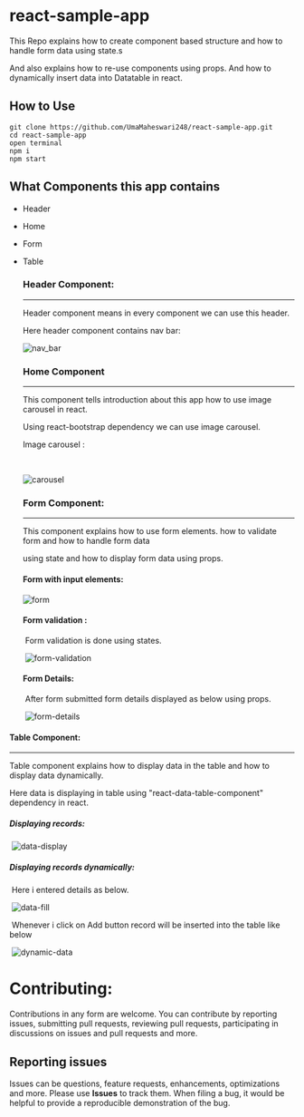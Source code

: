 # react-sample-app

This Repo explains how to create component based structure and how to handle form data using state.s

And also explains how to re-use components using props. And how to dynamically insert data into Datatable in react.



## How to Use

```
git clone https://github.com/UmaMaheswari248/react-sample-app.git
cd react-sample-app
open terminal 
npm i
npm start
```



## What Components this app contains

- Header

- Home

- Form

- Table

  ### Header Component:

  ------

  Header component means in every component we can use this header.

  Here header component contains nav bar:

  ![nav_bar](/home/syntizen/Pictures/nav_bar.png)

  

  ### Home Component

  ------

  This component tells introduction about this app how to use image carousel in react.

  Using react-bootstrap dependency we can use image carousel.

  Image carousel :

  ​	

  ![carousel](/home/syntizen/Pictures/carousel.png)

  ### Form Component:

  ------

  This component explains how to use form elements. how to validate form and how to handle form data

  using state and how to display form data using props.

  #### Form with input elements:

  

  ![form](/home/syntizen/Pictures/form.png)

  #### Form validation :

  ​		Form validation is done using states.

  ​						![form-validation](/home/syntizen/Pictures/form-validation.png)

  #### Form Details:

  ​			After form submitted form details displayed as below using props.

  ​							![form-details](/home/syntizen/Pictures/form-details.png)

#### Table Component:

------

Table component explains how to display data in the table and how to display data dynamically.

Here data is displaying in table using "react-data-table-component" dependency in react.

##### Displaying records:

​		![data-display](/home/syntizen/Pictures/data-display.png)

##### Displaying records dynamically:

​				Here i entered details as below. 

​		![data-fill](/home/syntizen/Pictures/data-fill.png)

​			Whenever i click on Add button record will be inserted into the table like below

​						![dynamic-data](/home/syntizen/Pictures/dynamic-data.png)

# Contributing:

Contributions in any form are welcome. You can contribute by reporting issues, submitting pull requests, reviewing pull requests, participating in discussions on issues and pull requests and more.

## Reporting issues

Issues can be questions, feature requests, enhancements, optimizations and more. Please use **Issues** to track them. When filing a bug, it would be helpful to provide a reproducible demonstration of the bug.